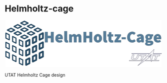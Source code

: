 # Helmholtz-cage

<p align="center">
    <img src="picture/Hlogo.png">
</p>

UTAT Helmholtz Cage design 
